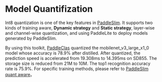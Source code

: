 # Model Quantifization

Int8 quantization is one of the key features in [PaddleSlim](https://github.com/PaddlePaddle/PaddleSlim).
It supports two kinds of training aware, **Dynamic strategy** and **Static strategy**,
layer-wise and channel-wise quantization,
and using PaddleLite to deploy models generated by PaddleSlim.

By using this toolkit, [PaddleClas](https://github.com/PaddlePaddle/PaddleClas) quantized the mobilenet_v3_large_x1_0 model whose accuracy is 78.9% after distilled.
After quantized, the prediction speed is accelerated from 19.308ms to 14.395ms on SD855.
The storage size is reduced from 21M to 10M.
The top1 recognition accuracy rate is 75.9%.
For specific training methods, please refer to [PaddleSlim quant aware](../../../deploy/slim/README_en.md)。
